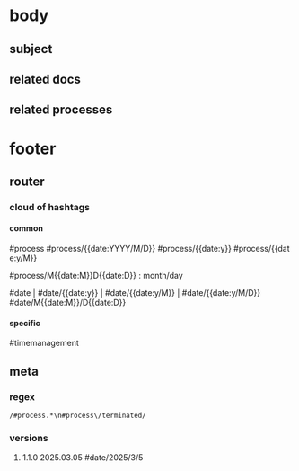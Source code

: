 # body
## subject
## related docs
## related processes
# footer
## router
### cloud of hashtags
#### common
#process #process/{{date:YYYY/M/D}} #process/{{date:y}} #process/{{date:y/M}}

#process/M{{date:M}}D{{date:D}} : month/day

#date | #date/{{date:y}} | #date/{{date:y/M}} | #date/{{date:y/M/D}}
#date/M{{date:M}}/D{{date:D}}
#### specific
#timemanagement 
## meta
### regex
```regex
/#process.*\n#process\/terminated/
```
### versions
1. 1.1.0 2025.03.05 #date/2025/3/5 